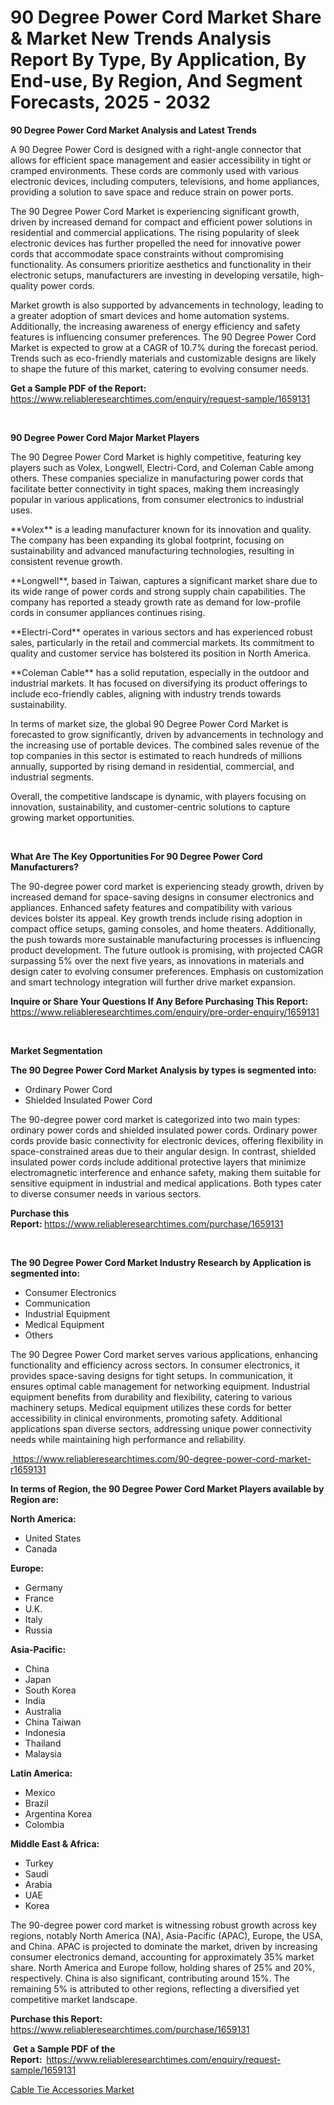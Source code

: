 <p><h1>90 Degree Power Cord Market Share & Market New Trends Analysis Report By Type, By Application, By End-use, By Region, And Segment Forecasts, 2025 - 2032</h1></p><p><strong>90 Degree Power Cord Market Analysis and Latest Trends</strong></p>
<p><p>A 90 Degree Power Cord is designed with a right-angle connector that allows for efficient space management and easier accessibility in tight or cramped environments. These cords are commonly used with various electronic devices, including computers, televisions, and home appliances, providing a solution to save space and reduce strain on power ports.</p><p>The 90 Degree Power Cord Market is experiencing significant growth, driven by increased demand for compact and efficient power solutions in residential and commercial applications. The rising popularity of sleek electronic devices has further propelled the need for innovative power cords that accommodate space constraints without compromising functionality. As consumers prioritize aesthetics and functionality in their electronic setups, manufacturers are investing in developing versatile, high-quality power cords.</p><p>Market growth is also supported by advancements in technology, leading to a greater adoption of smart devices and home automation systems. Additionally, the increasing awareness of energy efficiency and safety features is influencing consumer preferences. The 90 Degree Power Cord Market is expected to grow at a CAGR of 10.7% during the forecast period. Trends such as eco-friendly materials and customizable designs are likely to shape the future of this market, catering to evolving consumer needs.</p></p>
<p><strong>Get a Sample PDF of the Report:&nbsp;</strong> <a href="https://www.reliableresearchtimes.com/enquiry/request-sample/1659131?utm_campaign=2464&utm_medium=2&utm_source=Github&utm_content=ia&utm_term=07042025&utm_id=90-degree-power-cord">https://www.reliableresearchtimes.com/enquiry/request-sample/1659131</a></p>
<p>&nbsp;</p>
<p><strong>90 Degree Power Cord Major Market Players</strong></p>
<p><p>The 90 Degree Power Cord Market is highly competitive, featuring key players such as Volex, Longwell, Electri-Cord, and Coleman Cable among others. These companies specialize in manufacturing power cords that facilitate better connectivity in tight spaces, making them increasingly popular in various applications, from consumer electronics to industrial uses.</p><p>**Volex** is a leading manufacturer known for its innovation and quality. The company has been expanding its global footprint, focusing on sustainability and advanced manufacturing technologies, resulting in consistent revenue growth.</p><p>**Longwell**, based in Taiwan, captures a significant market share due to its wide range of power cords and strong supply chain capabilities. The company has reported a steady growth rate as demand for low-profile cords in consumer appliances continues rising.</p><p>**Electri-Cord** operates in various sectors and has experienced robust sales, particularly in the retail and commercial markets. Its commitment to quality and customer service has bolstered its position in North America.</p><p>**Coleman Cable** has a solid reputation, especially in the outdoor and industrial markets. It has focused on diversifying its product offerings to include eco-friendly cables, aligning with industry trends towards sustainability.</p><p>In terms of market size, the global 90 Degree Power Cord Market is forecasted to grow significantly, driven by advancements in technology and the increasing use of portable devices. The combined sales revenue of the top companies in this sector is estimated to reach hundreds of millions annually, supported by rising demand in residential, commercial, and industrial segments.</p><p>Overall, the competitive landscape is dynamic, with players focusing on innovation, sustainability, and customer-centric solutions to capture growing market opportunities.</p></p>
<p>&nbsp;</p>
<p><strong>What Are The Key Opportunities For 90 Degree Power Cord Manufacturers?</strong></p>
<p><p>The 90-degree power cord market is experiencing steady growth, driven by increased demand for space-saving designs in consumer electronics and appliances. Enhanced safety features and compatibility with various devices bolster its appeal. Key growth trends include rising adoption in compact office setups, gaming consoles, and home theaters. Additionally, the push towards more sustainable manufacturing processes is influencing product development. The future outlook is promising, with projected CAGR surpassing 5% over the next five years, as innovations in materials and design cater to evolving consumer preferences. Emphasis on customization and smart technology integration will further drive market expansion.</p></p>
<p><strong>Inquire or Share Your Questions If Any Before Purchasing This Report:</strong> <a href="https://www.reliableresearchtimes.com/enquiry/pre-order-enquiry/1659131?utm_campaign=2464&utm_medium=2&utm_source=Github&utm_content=ia&utm_term=07042025&utm_id=90-degree-power-cord">https://www.reliableresearchtimes.com/enquiry/pre-order-enquiry/1659131</a></p>
<p>&nbsp;</p>
<p><strong>Market Segmentation</strong></p>
<p><strong>The 90 Degree Power Cord Market Analysis by types is segmented into:</strong></p>
<p><ul><li>Ordinary Power Cord</li><li>Shielded Insulated Power Cord</li></ul></p>
<p><p>The 90-degree power cord market is categorized into two main types: ordinary power cords and shielded insulated power cords. Ordinary power cords provide basic connectivity for electronic devices, offering flexibility in space-constrained areas due to their angular design. In contrast, shielded insulated power cords include additional protective layers that minimize electromagnetic interference and enhance safety, making them suitable for sensitive equipment in industrial and medical applications. Both types cater to diverse consumer needs in various sectors.</p></p>
<p><strong>Purchase this Report:&nbsp;</strong><a href="https://www.reliableresearchtimes.com/purchase/1659131?utm_campaign=2464&utm_medium=2&utm_source=Github&utm_content=ia&utm_term=07042025&utm_id=90-degree-power-cord">https://www.reliableresearchtimes.com/purchase/1659131</a></p>
<p>&nbsp;</p>
<p><strong>The 90 Degree Power Cord Market Industry Research by Application is segmented into:</strong></p>
<p><ul><li>Consumer Electronics</li><li>Communication</li><li>Industrial Equipment</li><li>Medical Equipment</li><li>Others</li></ul></p>
<p><p>The 90 Degree Power Cord market serves various applications, enhancing functionality and efficiency across sectors. In consumer electronics, it provides space-saving designs for tight setups. In communication, it ensures optimal cable management for networking equipment. Industrial equipment benefits from durability and flexibility, catering to various machinery setups. Medical equipment utilizes these cords for better accessibility in clinical environments, promoting safety. Additional applications span diverse sectors, addressing unique power connectivity needs while maintaining high performance and reliability.</p></p>
<p><a href="https://www.reliableresearchtimes.com/90-degree-power-cord-market-r1659131?utm_campaign=2464&utm_medium=2&utm_source=Github&utm_content=ia&utm_term=07042025&utm_id=90-degree-power-cord">&nbsp;https://www.reliableresearchtimes.com/90-degree-power-cord-market-r1659131</a></p>
<p><strong>In terms of Region, the 90 Degree Power Cord Market Players available by Region are:</strong></p>
<p>
    <p> <strong> North America: </strong>
        <ul>
            <li>United States</li>
            <li>Canada</li>
        </ul>
        </p> 
    <p> <strong> Europe: </strong>
        <ul>
            <li>Germany</li>
            <li>France</li>
            <li>U.K.</li>
            <li>Italy</li>
            <li>Russia</li>
        </ul>
        </p> 
    <p> <strong> Asia-Pacific: </strong>
        <ul>
            <li>China</li>
            <li>Japan</li>
            <li>South Korea</li>
            <li>India</li>
            <li>Australia</li>
            <li>China Taiwan</li>
            <li>Indonesia</li>
            <li>Thailand</li>
            <li>Malaysia</li>
        </ul>
        </p> 
    <p> <strong> Latin America: </strong>
        <ul>
            <li>Mexico</li>
            <li>Brazil</li>
            <li>Argentina Korea</li>
            <li>Colombia</li>
        </ul>
        </p> 
    <p> <strong> Middle East & Africa: </strong>
        <ul>
            <li>Turkey</li>
            <li>Saudi</li>
            <li>Arabia</li>
            <li>UAE</li>
            <li>Korea</li>
        </ul>
    </p>
    </p>
<p><p>The 90-degree power cord market is witnessing robust growth across key regions, notably North America (NA), Asia-Pacific (APAC), Europe, the USA, and China. APAC is projected to dominate the market, driven by increasing consumer electronics demand, accounting for approximately 35% market share. North America and Europe follow, holding shares of 25% and 20%, respectively. China is also significant, contributing around 15%. The remaining 5% is attributed to other regions, reflecting a diversified yet competitive market landscape.</p></p>
<p><strong>Purchase this Report: </strong><a href="https://www.reliableresearchtimes.com/purchase/1659131?utm_campaign=2464&utm_medium=2&utm_source=Github&utm_content=ia&utm_term=07042025&utm_id=90-degree-power-cord">https://www.reliableresearchtimes.com/purchase/1659131</a></p>
<p>&nbsp;<strong>Get a Sample PDF of the Report:&nbsp;&nbsp;</strong><a href="https://www.reliableresearchtimes.com/enquiry/request-sample/1659131?utm_campaign=2464&utm_medium=2&utm_source=Github&utm_content=ia&utm_term=07042025&utm_id=90-degree-power-cord">https://www.reliableresearchtimes.com/enquiry/request-sample/1659131</a></p>
<p><strong></strong></p>
<p><p><a href="https://github.com/gullattedenna/Market-Research-Report-List-1/blob/main/cable-tie-accessories-market.md?utm_campaign=2464&utm_medium=2&utm_source=Github&utm_content=ia&utm_term=07042025&utm_id=90-degree-power-cord">Cable Tie Accessories Market</a></p></p>